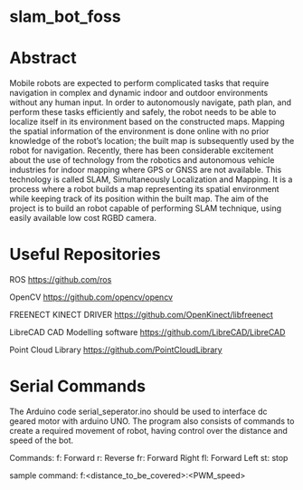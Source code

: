 # slam_bot_foss

# Abstract
Mobile robots are expected to perform complicated tasks that require navigation in complex and dynamic indoor and outdoor environments without any human input. In order to autonomously navigate, path plan, and perform these tasks efficiently and safely, the robot needs to be able to localize itself in its environment based on the constructed maps. Mapping the spatial information of the environment is done online with no prior knowledge of the robot’s location; the built map is subsequently used by the robot for navigation. Recently, there has been considerable excitement about the use of technology from the robotics and autonomous vehicle industries for indoor mapping where GPS or GNSS are not available. This technology is called SLAM, Simultaneously Localization and Mapping. It is a process where a robot builds a map representing its spatial environment while keeping track of its position within the built map. The aim of the project is to build an robot capable of performing SLAM technique, using easily available low cost RGBD camera.


# Useful Repositories

ROS
https://github.com/ros  

OpenCV
https://github.com/opencv/opencv

FREENECT KINECT DRIVER
https://github.com/OpenKinect/libfreenect

LibreCAD CAD Modelling software
https://github.com/LibreCAD/LibreCAD

Point Cloud Library
https://github.com/PointCloudLibrary


# Serial Commands
The Arduino code serial_seperator.ino should be used to interface dc geared motor with arduino UNO. The program also consists of commands to create a required movement of robot, having control over the distance and speed of the bot.

Commands:
f: Forward
r: Reverse
fr: Forward Right
fl: Forward Left
st: stop

sample command:
f:<distance_to_be_covered>:<PWM_speed>
